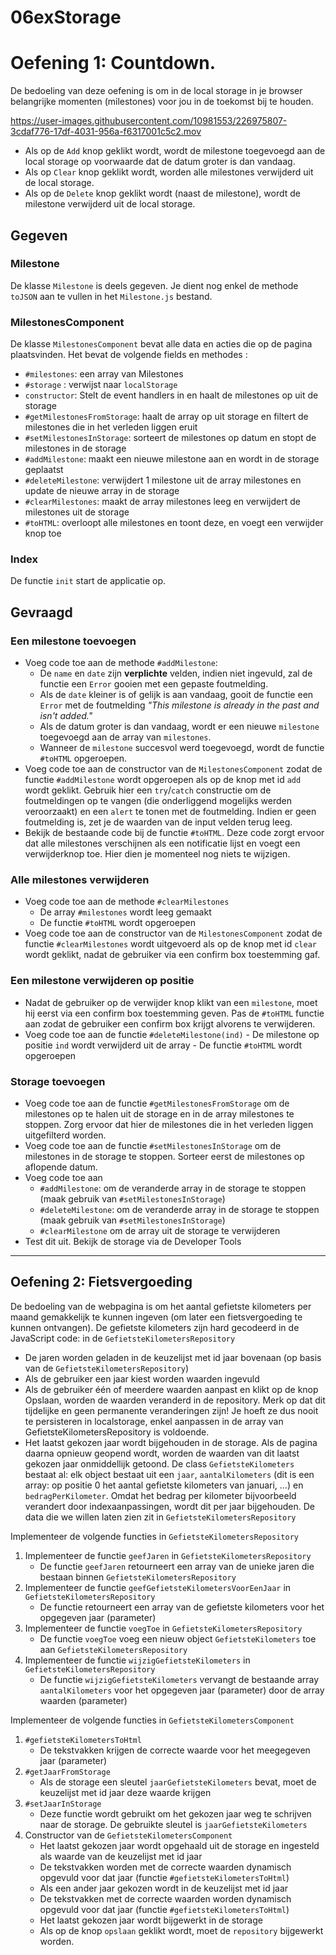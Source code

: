 # 06exStorage

# Oefening 1: Countdown.

De bedoeling van deze oefening is om in de local storage in je browser belangrijke momenten (milestones) voor jou in de toekomst bij te houden.

https://user-images.githubusercontent.com/10981553/226975807-3cdaf776-17df-4031-956a-f6317001c5c2.mov

- Als op de `Add` knop geklikt wordt, wordt de milestone toegevoegd aan de local storage op voorwaarde dat de datum groter is dan vandaag.
- Als op `Clear` knop geklikt wordt, worden alle milestones verwijderd uit de local storage.
- Als op de `Delete` knop geklikt wordt (naast de milestone), wordt de milestone verwijderd uit de local storage.

## Gegeven

### Milestone

De klasse `Milestone` is deels gegeven. Je dient nog enkel de methode `toJSON` aan te vullen in het `Milestone.js` bestand.

### MilestonesComponent

De klasse `MilestonesComponent` bevat alle data en acties die op de pagina plaatsvinden. Het bevat de volgende fields en methodes :

- `#milestones`: een array van Milestones
- `#storage` : verwijst naar `localStorage`
- `constructor`: Stelt de event handlers in en haalt de milestones op uit de storage
- `#getMilestonesFromStorage`: haalt de array op uit storage en filtert de milestones die in het verleden liggen eruit
- `#setMilestonesInStorage`: sorteert de milestones op datum en stopt de milestones in de storage
- `#addMilestone`: maakt een nieuwe milestone aan en wordt in de storage geplaatst
- `#deleteMilestone`: verwijdert 1 milestone uit de array milestones en update de nieuwe array in de storage
- `#clearMilestones`: maakt de array milestones leeg en verwijdert de milestones uit de storage
- `#toHTML`: overloopt alle milestones en toont deze, en voegt een verwijder knop toe

### Index

De functie `init` start de applicatie op.

## Gevraagd

### Een milestone toevoegen

- Voeg code toe aan de methode `#addMilestone`:
  - De `name` en `date` zijn **verplichte** velden, indien niet ingevuld, zal de functie een `Error` gooien met een gepaste foutmelding.
  - Als de `date` kleiner is of gelijk is aan vandaag, gooit de functie een `Error` met de foutmelding _"This milestone is already in the past and isn't added."_
  - Als de datum groter is dan vandaag, wordt er een nieuwe `milestone` toegevoegd aan de array van `milestones`.
  - Wanneer de `milestone` succesvol werd toegevoegd, wordt de functie `#toHTML` opgeroepen.
- Voeg code toe aan de constructor van de `MilestonesComponent` zodat de functie `#addMilestone` wordt opgeroepen als op de knop met id `add` wordt geklikt. Gebruik hier een `try`/`catch` constructie om de foutmeldingen op te vangen (die onderliggend mogelijks werden veroorzaakt) en een `alert` te tonen met de foutmelding. Indien er geen foutmelding is, zet je de waarden van de input velden terug leeg.
- Bekijk de bestaande code bij de functie `#toHTML`. Deze code zorgt ervoor dat alle milestones verschijnen als een notificatie lijst en voegt een verwijderknop toe. Hier dien je momenteel nog niets te wijzigen.

### Alle milestones verwijderen

- Voeg code toe aan de methode `#clearMilestones`
  - De array `#milestones` wordt leeg gemaakt
  - De functie `#toHTML` wordt opgeroepen
- Voeg code toe aan de constructor van de `MilestonesComponent` zodat de functie `#clearMilestones` wordt uitgevoerd als op de knop met id `clear` wordt geklikt, nadat de gebruiker via een confirm box toestemming gaf.

### Een milestone verwijderen op positie

- Nadat de gebruiker op de verwijder knop klikt van een `milestone`, moet hij eerst via een confirm box toestemming geven. Pas de `#toHTML` functie aan zodat de gebruiker een confirm box krijgt alvorens te verwijderen.
- Voeg code toe aan de functie `#deleteMilestone(ind)` - De milestone op positie `ind` wordt verwijderd uit de array - De functie `#toHTML` wordt opgeroepen

### Storage toevoegen

- Voeg code toe aan de functie `#getMilestonesFromStorage` om de milestones op te halen uit de storage en in de array milestones te stoppen. Zorg ervoor dat hier de milestones die in het verleden liggen uitgefilterd worden.
- Voeg code toe aan de functie `#setMilestonesInStorage` om de milestones in de storage te stoppen. Sorteer eerst de milestones op aflopende datum.
- Voeg code toe aan
  - `#addMilestone`: om de veranderde array in de storage te stoppen (maak gebruik van `#setMilestonesInStorage`)
  - `#deleteMilestone`: om de veranderde array in de storage te stoppen (maak gebruik van `#setMilestonesInStorage`)
  - `#clearMilestone` om de array uit de storage te verwijderen
- Test dit uit. Bekijk de storage via de Developer Tools

---

## Oefening 2: Fietsvergoeding

De bedoeling van de webpagina is om het aantal gefietste kilometers per maand gemakkelijk te kunnen ingeven (om later een fietsvergoeding te kunnen ontvangen).
De gefietste kilometers zijn hard gecodeerd in de JavaScript code: in de `GefietsteKilometersRepository`

- De jaren worden geladen in de keuzelijst met id jaar bovenaan (op basis van de `GefietsteKilometersRepository`)
- Als de gebruiker een jaar kiest worden waarden ingevuld
- Als de gebruiker één of meerdere waarden aanpast en klikt op de knop Opslaan, worden de waarden veranderd in de repository. Merk op dat dit tijdelijke en geen permanente veranderingen zijn! Je hoeft ze dus nooit te persisteren in localstorage, enkel aanpassen in de array van GefietsteKilometersRepository is voldoende.
- Het laatst gekozen jaar wordt bijgehouden in de storage. Als de pagina daarna opnieuw geopend wordt, worden de waarden van dit laatst gekozen jaar onmiddellijk getoond.
  De class `GefietsteKilometers` bestaat al: elk object bestaat uit een `jaar`, `aantalKilometers` (dit is een array: op positie 0 het aantal gefietste kilometers van januari, …) en `bedragPerKilometer`. Omdat het bedrag per kilometer bijvoorbeeld verandert door indexaanpassingen, wordt dit per jaar bijgehouden.
  De data die we willen laten zien zit in `GefietsteKilometersRepository`

Implementeer de volgende functies in `GefietsteKilometersRepository`

1. Implementeer de functie `geefJaren` in `GefietsteKilometersRepository`
   - De functie `geefJaren` retourneert een array van de unieke jaren die bestaan binnen `GefietsteKilometersRepository`
1. Implementeer de functie `geefGefietsteKilometersVoorEenJaar` in `GefietsteKilometersRepository`
   - De functie retourneert een array van de gefietste kilometers voor het opgegeven jaar (parameter)
1. Implementeer de functie `voegToe` in `GefietsteKilometersRepository`
   - De functie `voegToe` voeg een nieuw object `GefietsteKilometers` toe aan `GefietsteKilometersRepository`
1. Implementeer de functie `wijzigGefietsteKilometers` in `GefietsteKilometersRepository`
   - De functie `wijzigGefietsteKilometers` vervangt de bestaande array `aantalKilometers` voor het opgegeven jaar (parameter) door de array waarden (parameter)

Implementeer de volgende functies in `GefietsteKilometersComponent`

1.  `#gefietsteKilometersToHtml`
    - De tekstvakken krijgen de correcte waarde voor het meegegeven jaar (parameter)
1.  `#getJaarFromStorage`
    - Als de storage een sleutel `jaarGefietsteKilometers` bevat, moet de keuzelijst met id jaar deze waarde krijgen
1.  `#setJaarInStorage`
    - Deze functie wordt gebruikt om het gekozen jaar weg te schrijven naar de storage. De gebruikte sleutel is `jaarGefietsteKilometers`
1.  Constructor van de `GefietsteKilometersComponent`
    - Het laatst gekozen jaar wordt opgehaald uit de storage en ingesteld als waarde van de keuzelijst met id jaar
    - De tekstvakken worden met de correcte waarden dynamisch opgevuld voor dat jaar (functie `#gefietsteKilometersToHtml`)
    - Als een ander jaar gekozen wordt in de keuzelijst met id jaar
    - De tekstvakken met de correcte waarden worden dynamisch opgevuld voor dat jaar (functie `#gefietsteKilometersToHtml`)
    - Het laatst gekozen jaar wordt bijgewerkt in de storage
    - Als op de knop `opslaan` geklikt wordt, moet de `repository` bijgewerkt worden.

